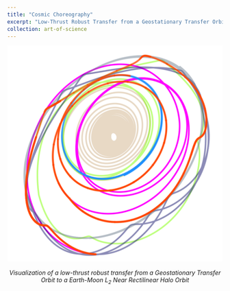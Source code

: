 ```yaml
---
title: "Cosmic Choreography"
excerpt: "Low-Thrust Robust Transfer from a Geostationary Transfer Orbit to a Earth-Moon L<sub>2</sub> Near Rectilinear Halo Orbit"
collection: art-of-science
---
```


<div style="text-align: center">
    <img src="/images/art-of-science/gto-to-l2h-robust.png" alt="Low-Thrust Robust Trajectory" style="width: 600px; max-width: 100%;"/>
    <p><em>Visualization of a low-thrust robust transfer from a Geostationary Transfer Orbit to a Earth-Moon L<sub>2</sub> Near Rectilinear Halo Orbit</em></p>
</div>